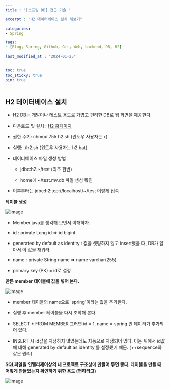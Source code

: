 ```yaml
---
title : "[스프링 DB] 접근 기술 "

excerpt : "H2 데이터베이스 설치 해보기"

categories:
- Spring

tags: 
- [Blog, Spring, Github, Git, Web, backend, DB, H2]

last_modified_at : "2024-01-25"
  

toc: true
toc_sticky: true
pin: true
---
```


## H2 데이터베이스 설치

- H2 DB는 개발이나 테스트 용도로 가볍고 편리한 DB로 웹 화면을 제공한다.

 

- 다운로드 및 설치 : [H2 홈페이지](https://www.h2database.com/html/main.html)

- 권한 주기: chmod 755 h2.sh (윈도우 사용자는 x)

- 실행: ./h2.sh (윈도우 사용자는 h2.bat)

- 데이터베이스 파일 생성 방법

  - jdbc:h2:~/test (최초 한번)

  - home에 ~/test.mv.db 파일 생성 확인

- 이후부터는 jdbc:h2:tcp://localhost/~/test 이렇게 접속



**테이블 생성**

![image](https://github.com/taeyoung0/taeyoung0.github.io/assets/115425415/bb18b400-e82a-416a-974a-1c1604143c65)

- Member.java를 생각해 보면서 이해하자.

- id : private Long id => id bigint 
  
- generated by default as identity : 값을 셋팅하지 않고 insert했을 때, DB가 알아서 이 값을 채워라.

- name : private String name => name varchar(255)

- primary key (PK) = id로 설정

**만든 member 테이블에 값을 넣어 본다.**

![image](https://github.com/taeyoung0/taeyoung0.github.io/assets/115425415/7a853b2a-e28f-47b8-90bb-d27d5b2b5f36)

- member 테이블의 name으로 'spring'이라는 값을 추가한다.

- 실행 후 member 테이블을 다시 조회해 본다.

- SELECT * FROM MEMBER
그러면 id = 1, name = spring 인 데이터가 추가되어 있다.

- INSERT 시 id값을 지정하지 않았는데도 자동으로 지정되어 있다. 이는 위에서 id값에 대해 generated by default as identity 를 설정했기 때문. (++sequence와 같은 원리)


**SQL파일을 인텔리제이상의 내 프로젝트 구조상에 만들어 두면 좋다. 테이블을 만들 때 어떻게 만들었는지 확인하기 위한 용도 (편하라고)**


![image](https://github.com/taeyoung0/taeyoung0.github.io/assets/115425415/d2adb704-4c3d-4314-8579-348ef6ca7e18)